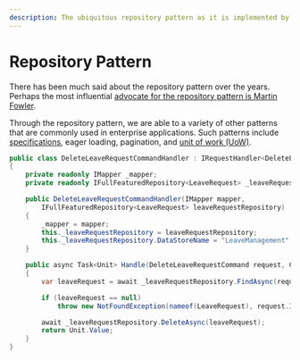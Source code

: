```yaml
---
description: The ubiquitous repository pattern as it is implemented by RCommon.
---
```


# Repository Pattern

There has been much said about the repository pattern over the years. Perhaps the most influential [advocate for the repository pattern is Martin Fowler](https://www.martinfowler.com/eaaCatalog/repository.html).&#x20;

Through the repository pattern, we are able to a variety of other patterns that are commonly used in enterprise applications. Such patterns include [specifications](specification-pattern.md), eager loading, pagination, and [unit of work (UoW)](unit-of-work.md).&#x20;

```csharp
public class DeleteLeaveRequestCommandHandler : IRequestHandler<DeleteLeaveRequestCommand>
{
    private readonly IMapper _mapper;
    private readonly IFullFeaturedRepository<LeaveRequest> _leaveRequestRepository;

    public DeleteLeaveRequestCommandHandler(IMapper mapper, 
        IFullFeaturedRepository<LeaveRequest> leaveRequestRepository)
    {
        _mapper = mapper;
        this._leaveRequestRepository = leaveRequestRepository;
        this._leaveRequestRepository.DataStoreName = "LeaveManagement";
    }

    public async Task<Unit> Handle(DeleteLeaveRequestCommand request, CancellationToken cancellationToken)
    {
        var leaveRequest = await _leaveRequestRepository.FindAsync(request.Id);

        if (leaveRequest == null)
            throw new NotFoundException(nameof(LeaveRequest), request.Id);

        await _leaveRequestRepository.DeleteAsync(leaveRequest);
        return Unit.Value;
    }
}
```

&#x20;

